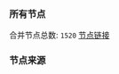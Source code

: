 ### 所有节点
合并节点总数: `1520`
[节点链接](https://raw.githubusercontent.com/rzhy1/11/master/sub/sub_merge_base64.txt)

### 节点来源
